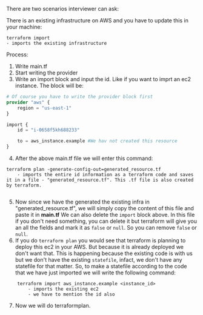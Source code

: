 There are two scenarios interviewer can ask:

There is an existing infrastructure on AWS and you have to update this in your machine:

```ssh
terraform import
- imports the existing infrastructure
```

Process:
1. Write main.tf
2. Start writing the provider
3. Write an import block and input the id. Like if you want to imprt an ec2 instance. The block will be:


```terraform
# Of course you have to write the provider block first
provider "aws" {
    region = "us-east-1"
}

import {
    id = "i-0658f5kh688233"

    to = aws_instance.example #We hav not created this resource
}

```
4. After the above main.tf file we will enter this command:
```ssh
terraform plan -generate-config-out=generated_resource.tf
    - imports the entire id information as a terraform code and saves it in a file - "generated_resource.tf". This .tf file is also created by terraform.
    
```
5. Now since we have the generated the existing infra in "generated_resource.tf", we will simply copy the content of this file and paste it in **main.tf**
We can also delete the `import` block above.
In this file if you don't need something, you can delete it but terraform will give you an all the fields and mark it as `false` or `null`. So you can remove `false` or `null`.
6. If you do `terraform plan` you would see that terraform is planning to deploy this ec2 in your AWS. But because it is already deployed we don't want that. This is happening because the existing code is with us but we don't have the existing `statefile`, infact, we don't have any statefile for that matter. So, to make a statefile according to the code that we have just imported we will write the following command:
```ssh
    terraform import aws_instance.example <instance_id>
        - imports the existing ec2
        - we have to mention the id also
```

7. Now we will do terraformplan.
